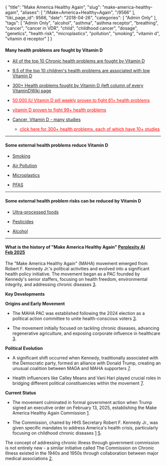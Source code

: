 {
    "title": "Make America Healthy Again",
    "slug": "make-america-healthy-again",
    "aliases": [
        "/Make+America+Healthy+Again",
        "/9566"
    ],
    "tiki_page_id": 9566,
    "date": "2018-04-26",
    "categories": [
        "Admin Only"
    ],
    "tags": [
        "Admin Only",
        "alcohol",
        "asthma",
        "asthma receptor",
        "breathing",
        "cancer",
        "cancer in VDR",
        "child",
        "childhood cancer",
        "dosage",
        "genetics",
        "health risk",
        "microplastics",
        "pollution",
        "smoking",
        "vitamin d",
        "vitamin d receptor"
    ]
}


#### Many health problems are fought by Vitamin D

* [All of the top 10 Chronic health problems are fought by Vitamin D](/posts/all-of-the-top-10-chronic-health-problems-are-fought-by-vitamin-d)

* [9.5 of the top 10 children's health problems are associated with low Vitamin D](/posts/95-of-the-top-10-childrens-health-problems-are-associated-with-low-vitamin-d)

* [300+ Health problems fought by Vitamin D (left column of every VitaminDWiki page](https://VitaminDWiki.com/Health+Problems+and+D)

* <a href="/posts/50000-iu-vitamin-d-pill-weekly-proven-to-fight-61-health-problems" style="color: red; text-decoration: underline;" title="This link has an unknown page_id: 5217">50,000 IU Vitamin D pill weekly proven to fight 61+ health problems</a>

* <a href="/posts/vitamin-d-proven-to-fight-99-health-problems" style="color: red; text-decoration: underline;" title="This link has an unknown page_id: 1336">vitamin D proven to fight 99+ health problems</a>

* [Cancer, Vitamin D - many studies](/posts/cancer-vitamin-d-many-studies)

   * <a href="/posts/click-here-for-300-health-problems-each-of-which-have-10-studies" style="color: red; text-decoration: underline;" title="This link has an unknown page_id: 13884">click here for 300+ health problems, each of which have 10+ studies</a>

---

#### Some external health problems reduce Vitamin D

* [Smoking](/posts/smoking-reduces-vitamin-d-many-studies)

* [Air Pollution](/posts/air-pollution-reduces-vitamin-d-production-many-studies)

* [Microplastics](/posts/microplastics-causing-problems-in-most-life-forms-vitamin-d-might-help-many-studies)

* [PFAS](/posts/pfas-forever-chemicals-reduce-vitamin-d-and-vdr-cause-health-problems-many-studies)

---

#### Some external health problem risks can be reduced by Vitamin D

* [Ultra-processed foods](/posts/ultra-processed-foods-associated-with-worse-health-and-lower-vitamin-d-many-studies)

* [Pesticides](/posts/pesticides-increase-risk-of-cancers-alz-als-asthma-adhd-etc-all-related-to-low-vitamin-d)

* [Alcohol](/posts/overview-alcohol-and-vitamin-d)

---

#### What is the history of "Make America Healthy Again" [Perplexity AI Feb 2025](https://www.perplexity.ai/search/what-is-the-history-of-make-am-inoKNIAER_aAcQLLcMcIhw)

The "Make America Healthy Again" (MAHA) movement emerged from Robert F. Kennedy Jr.'s political activities and evolved into a significant health policy initiative. The movement began as a PAC founded by Kennedy's senior staffers, focusing on health freedom, environmental integrity, and addressing chronic diseases [3](https://www.maha.vote/).

 **Key Developments** 

 **Origins and Early Movement** 

* The MAHA PAC was established following the 2024 election as a political action committee to unite health-conscious voters [3](https://www.maha.vote/).

* The movement initially focused on tackling chronic diseases, advancing regenerative agriculture, and exposing corporate influence in healthcare [3](https://www.maha.vote/).

 **Political Evolution** 

* A significant shift occurred when Kennedy, traditionally associated with the Democratic party, formed an alliance with Donald Trump, creating an unusual coalition between MAGA and MAHA supporters [7](https://www.cnn.com/2025/02/12/politics/rfk-trump-health-influencers/index.html).

* Health influencers like Calley Means and Vani Hari played crucial roles in bridging different political constituencies within the movement [7](https://www.cnn.com/2025/02/12/politics/rfk-trump-health-influencers/index.html).

 **Current Status** 

* The movement culminated in formal government action when Trump signed an executive order on February 13, 2025, establishing the Make America Healthy Again Commission [1](https://www.whitehouse.gov/fact-sheets/2025/02/fact-sheet-president-donald-j-trump-establishes-the-make-america-healthy-again-commission/).

* The Commission, chaired by HHS Secretary Robert F. Kennedy Jr., was given specific mandates to address America's health crisis, particularly focusing on childhood chronic diseases [1](https://www.whitehouse.gov/fact-sheets/2025/02/fact-sheet-president-donald-j-trump-establishes-the-make-america-healthy-again-commission/) [5](https://www.porh.psu.edu/white-house-forms-make-america-healthy-again-commission/).

The concept of addressing chronic illness through government commission is not entirely new - a similar initiative called The Commission on Chronic Illness existed in the 1940s and 1950s through collaboration between major medical associations [2](https://www.forbes.com/sites/joshuacohen/2025/02/14/trumps-make-america-healthy-again-commission-old-wine-in-new-bottles/).